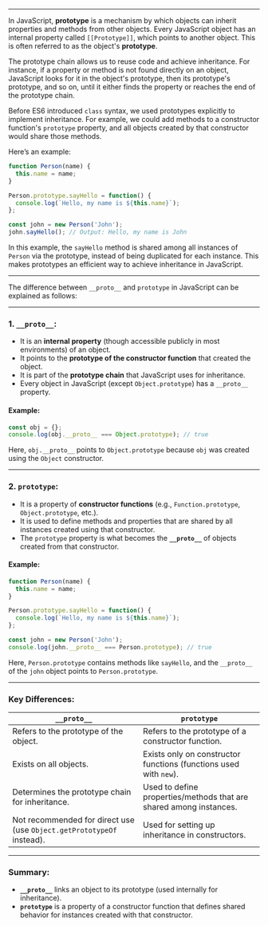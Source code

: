 
---

In JavaScript, **prototype** is a mechanism by which objects can inherit properties and methods from other objects. Every JavaScript object has an internal property called `[[Prototype]]`, which points to another object. This is often referred to as the object's **prototype**.

The prototype chain allows us to reuse code and achieve inheritance. For instance, if a property or method is not found directly on an object, JavaScript looks for it in the object's prototype, then its prototype's prototype, and so on, until it either finds the property or reaches the end of the prototype chain.

Before ES6 introduced `class` syntax, we used prototypes explicitly to implement inheritance. For example, we could add methods to a constructor function's `prototype` property, and all objects created by that constructor would share those methods.

Here’s an example:

```javascript
function Person(name) {
  this.name = name;
}

Person.prototype.sayHello = function() {
  console.log(`Hello, my name is ${this.name}`);
};

const john = new Person('John');
john.sayHello(); // Output: Hello, my name is John
```

In this example, the `sayHello` method is shared among all instances of `Person` via the prototype, instead of being duplicated for each instance. This makes prototypes an efficient way to achieve inheritance in JavaScript.

---

The difference between `__proto__` and `prototype` in JavaScript can be explained as follows:

---

### 1. **`__proto__`:**
   - It is an **internal property** (though accessible publicly in most environments) of an object.
   - It points to the **prototype of the constructor function** that created the object.
   - It is part of the **prototype chain** that JavaScript uses for inheritance.
   - Every object in JavaScript (except `Object.prototype`) has a `__proto__` property.

#### Example:
```javascript
const obj = {};
console.log(obj.__proto__ === Object.prototype); // true
```

Here, `obj.__proto__` points to `Object.prototype` because `obj` was created using the `Object` constructor.

---

### 2. **`prototype`:**
   - It is a property of **constructor functions** (e.g., `Function.prototype`, `Object.prototype`, etc.).
   - It is used to define methods and properties that are shared by all instances created using that constructor.
   - The `prototype` property is what becomes the **`__proto__`** of objects created from that constructor.

#### Example:
```javascript
function Person(name) {
  this.name = name;
}

Person.prototype.sayHello = function() {
  console.log(`Hello, my name is ${this.name}`);
};

const john = new Person('John');
console.log(john.__proto__ === Person.prototype); // true
```

Here, `Person.prototype` contains methods like `sayHello`, and the `__proto__` of the `john` object points to `Person.prototype`.

---

### Key Differences:
| **`__proto__`**                           | **`prototype`**                            |
|------------------------------------------|-------------------------------------------|
| Refers to the prototype of the object.   | Refers to the prototype of a constructor function. |
| Exists on all objects.                   | Exists only on constructor functions (functions used with `new`). |
| Determines the prototype chain for inheritance. | Used to define properties/methods that are shared among instances. |
| Not recommended for direct use (use `Object.getPrototypeOf` instead). | Used for setting up inheritance in constructors. |

---

### Summary:
- **`__proto__`** links an object to its prototype (used internally for inheritance).
- **`prototype`** is a property of a constructor function that defines shared behavior for instances created with that constructor.
